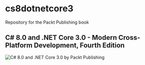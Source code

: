 # cs8dotnetcore3
Repository for the Packt Publishing book
## C# 8.0 and .NET Core 3.0 - Modern Cross-Platform Development, Fourth Edition
![C# 8.0 and .NET Core 3.0 by Packt Publishing](https://www.packtpub.com/sites/default/files/B08881_cover.png)
